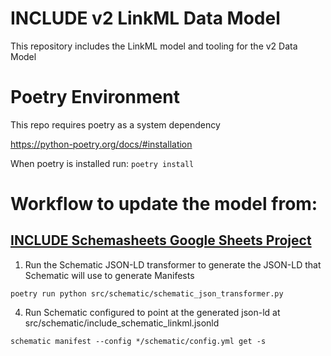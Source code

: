 # INCLUDE v2 LinkML Data Model

This repository includes the LinkML model and tooling for the v2 Data Model







# Poetry Environment
This repo requires poetry as a system dependency

https://python-poetry.org/docs/#installation

When poetry is installed run:
`poetry install`




# Workflow to update the model from:
## [INCLUDE Schemasheets Google Sheets Project](https://docs.google.com/spreadsheets/d/1w6zDfz3_yrCjjrqfpXBGNmd0LZL4B03gr1KfzJtk5Cs/edit?usp=sharing)
1. Run the Schematic JSON-LD transformer to generate the JSON-LD that Schematic will use to generate Manifests

`poetry run python src/schematic/schematic_json_transformer.py`

4. Run Schematic configured to point at the generated json-ld at src/schematic/include_schematic_linkml.jsonld

`schematic manifest --config */schematic/config.yml get -s`